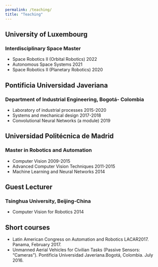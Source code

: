 ```yaml
---
permalink: /teaching/
title: "Teaching"
---
```



## University of Luxembourg
### Interdisciplinary Space Master
-   Space Robotics II (Orbital Robotics)          2022
-   Autonomous Space Systems			          2021
-   Space Robotics II	 (Planetary Robotics)     2020 


## Pontificia Universidad Javeriana 
### Department of Industrial Engineering, Bogotá- Colombia
-   Laboratory of industrial processes 		      2015-2020
-   Systems and mechanical design 			      2017-2018
-   Convolutional Neural Networks (a module)	  2019

## Universidad Politécnica de Madrid
### Master in Robotics and Automation
-   Computer Vision 					          2009-2015
-   Advanced Computer Vision Techniques		      2011-2015
-   Machine Learning and Neural Networks		  2014


## Guest Lecturer
### Tsinghua University, Beijing-China
-   Computer Vision for Robotics 		          2014
 

## Short courses 
-   Latin American Congress on Automation and Robotics LACAR2017. Panama, February 2017.
-   Unmanned Aerial Vehicles for Civilian Tasks (Passive Sensors: “Cameras”). Pontificia Universidad Javeriana.Bogotá, Colombia. July 2016.

